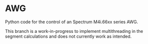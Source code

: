 # AWG
Python code for the control of an Spectrum M4i.66xx series AWG.

This branch is a work-in-progress to implement multithreading in the segment 
calculations and does not currently work as intended.
